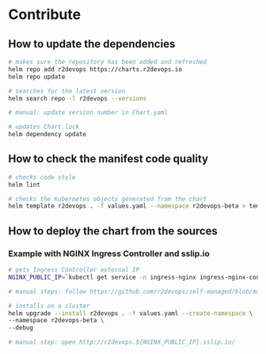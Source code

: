 # Contribute

## How to update the dependencies

```bash
# makes sure the repository has been added and refreshed
helm repo add r2devops https://charts.r2devops.io
helm repo update

# searches for the latest version
helm search repo -l r2devops --versions

# manual: update version number in Chart.yaml

# updates Chart.lock
helm dependency update
```

## How to check the manifest code quality

```bash
# checks code style
helm lint

# checks the Kubernetes objects generated from the chart
helm template r2devops . -f values.yaml --namespace r2devops-beta > temp.yaml
```

## How to deploy the chart from the sources

### Example with NGINX Ingress Controller and sslip.io

```bash
# gets Ingress Controller external IP
NGINX_PUBLIC_IP=`kubectl get service -n ingress-nginx ingress-nginx-controller --output jsonpath='{.status.loadBalancer.ingress[0].ip}'`

# manual steps: follow https://github.com/r2devops/self-managed/blob/main/charts/r2devops/CONTIBUTING.md

# installs on a cluster
helm upgrade --install r2devops . -f values.yaml --create-namespace \
--namespace r2devops-beta \
--debug

# manual step: open http://r2devops.${NGINX_PUBLIC_IP}.sslip.io/
```
